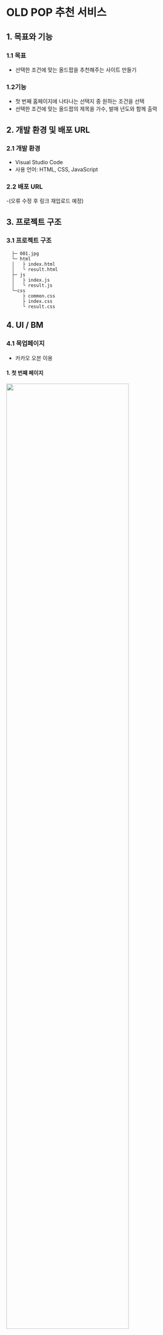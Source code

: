 # OLD POP 추천 서비스
## 1. 목표와 기능
### 1.1 목표
- 선택한 조건에 맞는 올드팝을 추천해주는 사이트 만들기


### 1.2기능
- 첫 번째 홈페이지에 나타나는 선택지 중 원하는 조건을 선택
- 선택한 조건에 맞는 올드팝의 제목을 가수, 발매 년도와 함께 출력


## 2. 개발 환경 및 배포 URL
### 2.1 개발 환경
- Visual Studio Code
- 사용 언어: HTML, CSS, JavaScript


### 2.2 배포 URL
-(오류 수정 후 링크 재업로드 예정)


## 3. 프로젝트 구조
### 3.1 프로젝트 구조
```
  ├─ 001.jpg
  └─ html
  │   ├ index.html
  │   └ result.html    
  ├─ js
  │   ├ index.js
  │   └ result.js
  └─css
      ├ common.css
      ├ index.css
      └ result.css    
```


## 4. UI / BM
### 4.1 목업페이지
- 카카오 오븐 이용


#### 1. 첫 번째 페이지

<img src="https://github.com/hantang820/ormi-first-project/assets/142385695/616a82da-d7f2-46ff-92eb-c7d1c4b93df6" width="80%">



#### 2. 로딩 화면

<img src="https://github.com/hantang820/ormi-first-project/assets/142385695/dca60025-b186-4089-9f2f-fee305fb5249" width="80%">



#### 3. 결과 출력 페이지

<img src="https://github.com/hantang820/ormi-first-project/assets/142385695/b2f28330-5473-4005-ae72-3c40953d986d" width="80%">



### 4.2 실제 구현 모습, 기능

#### 1. 첫 번째 페이지
- 노래를 추천 받기 위한 조건 선택
- 조건 선택 후 주문하기 버튼 클릭
- 주문하기 버튼 클릭 시 다음 페이지로 넘어감

<img src="https://github.com/hantang820/ormi-first-project/assets/142385695/a05e2842-8a4e-4427-87d1-469a4a21331f">



#### 2. 주문하기 버튼에 마우스가 올라갔을 때 버튼의 색깔

<img src="https://github.com/hantang820/ormi-first-project/assets/142385695/6d8cec89-9a61-47bf-bc35-f318032bf361" width="80%">



#### 3. 두 번째 페이지
- ChatGPT의 응답을 기다리며 로딩 화면 표시

<img src="https://github.com/hantang820/ormi-first-project/assets/142385695/b9ebdeb4-78cd-4880-b72a-f54df0c5cc06" width="80%">



#### 4. 두 번째 페이지
- ChatGPT가 조건에 맞게 추천한 노래를 화면에 출력
- 첫 번째 페이지로 돌아가 다시 하고 싶다면 다시하기 버튼 클릭

<img src="https://github.com/hantang820/ormi-first-project/assets/142385695/76bcc333-238b-4b27-a701-6f8056662c0f" width="80%">



#### 5. 다시하기 버튼에 마우스가 올라갔을 때 버튼의 색깔

<img src="https://github.com/hantang820/ormi-first-project/assets/142385695/20be1ab2-7b01-43a1-824d-7c9f6f630d2b" width="80%">




#### 6. 작동 영상
- <img src="https://github.com/hantang820/ormi-first-project/assets/142385695/de6baca5-53d7-49ae-87c0-d88e1bb4f385" width="80%">




## 5. 회고
- 배운 것을 직접 적용해보는 게 얼마나 중요한지 깨달을 수 있는 프로젝트였다. 과제 제출 목적이 아니더라도 앞으로 배우는 내용들도 이렇게 작은 프로젝트를 진행하며 공부해봐야겠다는 생각이 들었다.
- 구현하고 싶었지만 넣지 못한 기능들이 많았다. 차후에 하나씩 공부하면서 구현해보고 싶다는 생각이 들었다.
1. 출력된 추천 목록의 노래 제목을 클릭하면 그 노래를 들을 수 있는 페이지가 나왔으면 좋겠다.
2. 추천 받은 목록을 저장해놨다가 불러올 수 있는 기능이 있으면 좋을 것 같다.
3. ChatGPT의 응답이 내가 설정한 것과 다르게 나올 떄가 있다. 노래 제목, 가수, 발매 년도를 제외하고 다른 말을 덧붙이지 않도록 했음에도 부가 멘트가 추가될 때가 있다. 그러면 내가 구현해둔 페이지의 레이아웃이 변형된다. ChatGPT의 응답이 내가 설정한 것과 다르게 나온 경우에도 화면의 레이아웃이 무너지지 않을 수 있게 수정해보고 싶다.
4. 로딩페이지에서 로딩 되는 동안 화면에 표시되는 애니메이션을 구현해보고 싶다.
